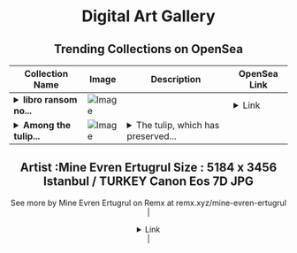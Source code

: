 <div align="center">

# Digital Art Gallery

## Trending Collections on OpenSea

| Collection Name                       | Image                                                                                     | Description                       | OpenSea Link                                                                                          |
|---------------------------------------|-------------------------------------------------------------------------------------------|-----------------------------------|--------------------------------------------------------------------------------------------------------|
| **<details><summary>libro ransom no...</summary>libro ransom note letters</details>** | ![Image](https://i.seadn.io/s/raw/files/21a2bcba2c01f93507588560b8a246f3.png?w=500&auto=format?w=200&auto=format) |  | <details><summary>Link</summary>[libro ransom note letters](https://opensea.io/collection/libro-ransom-note-letters)</details> |
| **<details><summary>Among the tulip...</summary>Among the tulips 🌷</details>** | ![Image](https://i.seadn.io/s/raw/files/678f0a9ff1ba7875d08379d75497e59b.jpg?w=500&auto=format?w=200&auto=format) | <details><summary>The tulip, which has preserved...</summary>The tulip, which has preserved its meaning, elegance and innocence for centuries and draws its lifeblood from the city's history, is much more than a flower for Istanbul... The tulip, the symbol of the city, tells the story of Istanbul, its habitat.
Artist :Mine Evren Ertugrul
Size : 5184 x 3456
Istanbul / TURKEY
Canon Eos 7D JPG
--
See more by Mine Evren Ertugrul on Remx at remx.xyz/mine-evren-ertugrul</details> | <details><summary>Link</summary>[Among the tulips 🌷](https://opensea.io/collection/among-the-tulips-1)</details> |

</div>